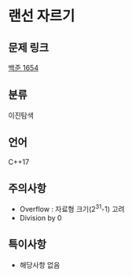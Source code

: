 # 랜선 자르기
## 문제 링크
[백준 1654](https://www.acmicpc.net/problem/1654)
## 분류
이진탐색
## 언어
C++17
## 주의사항
* Overflow : 자료형 크기(2<sup>31</sup>-1) 고려
* Division by 0 
## 특이사항
* 해당사항 없음